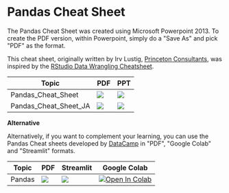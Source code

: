 # Pandas Cheat Sheet

The Pandas Cheat Sheet was created using Microsoft Powerpoint 2013.
To create the PDF version, within Powerpoint, simply do a "Save As"
and pick "PDF" as the format.

This cheat sheet, originally written by Irv Lustig, [Princeton Consultants](https://www.princetonoptimization.com/), was inspired by the [RStudio Data Wrangling Cheatsheet](https://www.rstudio.com/wp-content/uploads/2015/02/data-wrangling-cheatsheet.pdf).

| Topic                  | PDF                                                                                                                                                                                                                                     | PPT                                                                                                                                                                                                                                               |
|------------------------|-----------------------------------------------------------------------------------------------------------------------------------------------------------------------------------------------------------------------------------------|---------------------------------------------------------------------------------------------------------------------------------------------------------------------------------------------------------------------------------------------------|
| Pandas_Cheat_Sheet     | <a href="https://github.com/pandas-dev/pandas/blob/main/doc/cheatsheet/Pandas_Cheat_Sheet.pdf" target="_parent"><img src="https://img.shields.io/badge/Open in PDF-%23FF0000.svg?style=flat-square&logo=adobe&logoColor=white"/></a>    | <a href="https://github.com/pandas-dev/pandas/blob/main/doc/cheatsheet/Pandas_Cheat_Sheet.pptx" target="_parent"><img src="https://img.shields.io/badge/Open in PPT-B7472A?style=flat-square&logo=microsoft-powerpoint&logoColor=white"/></a>     |
| Pandas_Cheat_Sheet_JA  | <a href="https://github.com/pandas-dev/pandas/blob/main/doc/cheatsheet/Pandas_Cheat_Sheet_JA.pdf" target="_parent"><img src="https://img.shields.io/badge/Open in PDF-%23FF0000.svg?style=flat-square&logo=adobe&logoColor=white"/></a> | <a href="https://github.com/pandas-dev/pandas/blob/main/doc/cheatsheet/Pandas_Cheat_Sheet_JA.pptx" target="_parent"><img  src="https://img.shields.io/badge/Open in PPT-B7472A?style=flat-square&logo=microsoft-powerpoint&logoColor=white"/></a> |


**Alternative**

Alternatively, if you want to complement your learning, you can use the Pandas Cheat sheets 
developed by [DataCamp](https://www.datacamp.com/) in "PDF", "Google Colab" and "Streamlit" formats.

| Topic       | PDF                                                                                                                                                                                                                                  | Streamlit                                                                                                                                                        | Google Colab                                                                                                                                                                                                                                   |
|-------------|--------------------------------------------------------------------------------------------------------------------------------------------------------------------------------------------------------------------------------------|------------------------------------------------------------------------------------------------------------------------------------------------------------------|------------------------------------------------------------------------------------------------------------------------------------------------------------------------------------------------------------------------------------------------|
| Pandas      | <a href="https://github.com/fralfaro/DS-Cheat-Sheets/blob/main/docs/files/pandas_cs.pdf" target="_parent"><img src="https://img.shields.io/badge/Open in PDF-%23FF0000.svg?style=flat-square&logo=adobe&logoColor=white"/></a>       | <a href="https://ds-cheat-sheets-pandas.streamlit.app/" target="_parent"><img src="https://static.streamlit.io/badges/streamlit_badge_black_white.svg"/></a>     | <a href="https://colab.research.google.com/github/fralfaro/DS-Cheat-Sheets/blob/main/docs/examples/pandas/pandas.ipynb" target="_parent"><img src="https://colab.research.google.com/assets/colab-badge.svg" alt="Open In Colab"/></a>         |


